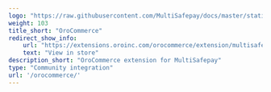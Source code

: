 ```yaml
---
logo: "https://raw.githubusercontent.com/MultiSafepay/docs/master/static/logo/Integrations/OroCommerce.svg"
weight: 103
title_short: "OroCommerce"
redirect_show_info:
    url: "https://extensions.oroinc.com/orocommerce/extension/multisafepay-bundle/#description"
    text: "View in store"
description_short: "OroCommerce extension for MultiSafepay"
type: "Community integration"
url: '/orocommerce/'
---
```

